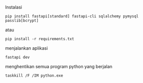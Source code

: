 
Instalasi
```
pip install fastapi[standard] fastapi-cli sqlalchemy pymysql passlib[bcrypt]
```

atau

```
pip install -r requirements.txt
```

menjalankan aplikasi
```
fastapi dev
```

menghentikan semua program python yang berjalan
```
taskkill /F /IM python.exe
```